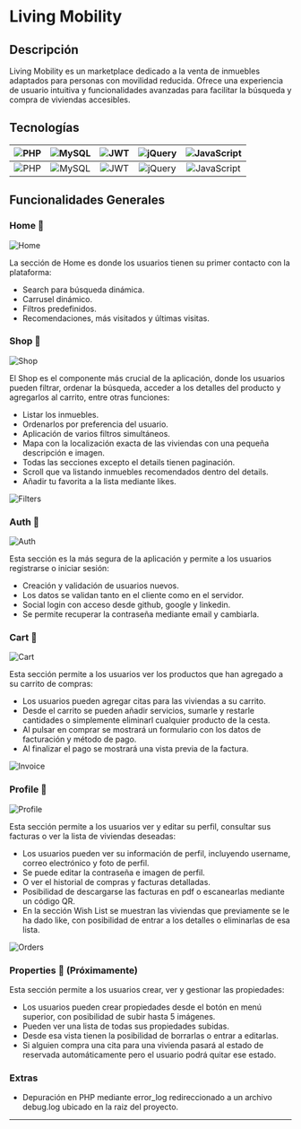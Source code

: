 
# Living Mobility

## Descripción

Living Mobility es un marketplace dedicado a la venta de inmuebles adaptados para personas con movilidad reducida. 
Ofrece una experiencia de usuario intuitiva y funcionalidades avanzadas para facilitar la búsqueda y compra de viviendas accesibles.

## Tecnologías

| ![PHP](https://raw.githubusercontent.com/devicons/devicon/master/icons/php/php-original.svg) | ![MySQL](https://raw.githubusercontent.com/devicons/devicon/master/icons/mysql/mysql-original-wordmark.svg) | ![JWT](https://jwt.io/img/pic_logo.svg) | ![jQuery](https://raw.githubusercontent.com/devicons/devicon/master/icons/jquery/jquery-original-wordmark.svg) | ![JavaScript](https://raw.githubusercontent.com/devicons/devicon/master/icons/javascript/javascript-original.svg) | 
|:---:|:---:|:---:|:---:|:---:|
| ![PHP](https://img.shields.io/badge/-PHP-777BB4?style=for-the-badge&logo=php&logoColor=white) | ![MySQL](https://img.shields.io/badge/-MySQL-4479A1?style=for-the-badge&logo=mysql&logoColor=white)  | ![JWT](https://img.shields.io/badge/-JWT-000000?style=for-the-badge&logo=JSON%20web%20tokens) | ![jQuery](https://img.shields.io/badge/-jQuery-0769AD?style=for-the-badge&logo=jquery&logoColor=white) | ![JavaScript](https://img.shields.io/badge/-JavaScript-F7DF1E?style=for-the-badge&logo=javascript&logoColor=black) | 

## Funcionalidades Generales

### Home 🏨

![Home](./view/images/readme/home.jpeg)

La sección de Home es donde los usuarios tienen su primer contacto con la plataforma:

- Search para búsqueda dinámica.
- Carrusel dinámico.
- Filtros predefinidos.
- Recomendaciones, más visitados y últimas visitas.

### Shop 📃

![Shop](./view/images/readme/shop.png)

El Shop es el componente más crucial de la aplicación, donde los usuarios pueden filtrar, ordenar la búsqueda, acceder a los detalles del producto y agregarlos al carrito, entre otras funciones:

- Listar los inmuebles.
- Ordenarlos por preferencia del usuario.
- Aplicación de varios filtros simultáneos.
- Mapa con la localización exacta de las viviendas con una pequeña descripción e imagen.
- Todas las secciones excepto el details tienen paginación.
- Scroll que va listando inmuebles recomendados dentro del details.
- Añadir tu favorita a la lista mediante likes.

![Filters](./view/images/readme/filters.png)

### Auth 🚪

![Auth](./view/images/readme/login.png)

Esta sección es la más segura de la aplicación y permite a los usuarios registrarse o iniciar sesión:

- Creación y validación de usuarios nuevos.
- Los datos se validan tanto en el cliente como en el servidor.
- Social login con acceso desde github, google y linkedin.
- Se permite recuperar la contraseña mediante email y cambiarla.

### Cart 🛒

![Cart](./view/images/readme/cart.png)

Esta sección permite a los usuarios ver los productos que han agregado a su carrito de compras:

- Los usuarios pueden agregar citas para las viviendas a su carrito.
- Desde el carrito se pueden añadir servicios, sumarle y restarle cantidades o simplemente eliminarl cualquier producto de la cesta.
- Al pulsar en comprar se mostrará un formulario con los datos de facturación y método de pago.
- Al finalizar el pago se mostrará una vista previa de la factura.

![Invoice](./view/images/readme/invoice.png)

### Profile 👤

![Profile](./view/images/readme/profile.png)

Esta sección permite a los usuarios ver y editar su perfil, consultar sus facturas o ver la lista de viviendas deseadas:

- Los usuarios pueden ver su información de perfil, incluyendo username, correo electrónico y foto de perfil.
- Se puede editar la contraseña e imagen de perfil.
- O ver el historial de compras y facturas detalladas.
- Posibilidad de descargarse las facturas en pdf o escanearlas mediante un código QR.
- En la sección Wish List se muestran las viviendas que previamente se le ha dado like, con posibilidad de entrar a los detalles o eliminarlas de esa lista.

![Orders](./view/images/readme/orders.png)

### Properties 🏡 (Próximamente)

Esta sección permite a los usuarios crear, ver y gestionar las propiedades:

- Los usuarios pueden crear propiedades desde el botón en menú superior, con posibilidad de subir hasta 5 imágenes.
- Pueden ver una lista de todas sus propiedades subidas.
- Desde esa vista tienen la posibilidad de borrarlas o entrar a editarlas.
- Si alguien compra una cita para una vivienda pasará al estado de reservada automáticamente pero el usuario podrá quitar ese estado.

### Extras

- Depuración en PHP mediante error_log redireccionado a un archivo debug.log ubicado en la raiz del proyecto.

---
